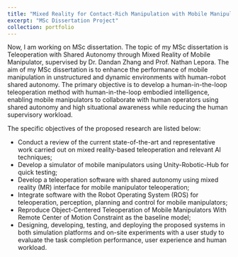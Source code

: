 ```yaml
---
title: "Mixed Reality for Contact-Rich Manipulation with Mobile Manipulator"
excerpt: "MSc Dissertation Project"
collection: portfolio
---
```


Now, I am working on MSc dissertation. The topic of my MSc dissertation is Teleoperation with Shared Autonomy through Mixed Reality of Mobile Manipulator, supervised by Dr. Dandan Zhang and Prof. Nathan Lepora. The aim of my MSc dissertation is to enhance the performance of mobile manipulation in unstructured and dynamic environments with human-robot shared autonomy. The primary objective is to develop a human-in-the-loop teleoperation method with human-in-the-loop embodied intelligence, enabling mobile manipulators to collaborate with human operators using shared autonomy and high situational awareness while reducing the human supervisory workload. 

The specific objectives of the proposed research are listed below:


* Conduct a review of the current state-of-the-art and representative work carried out on mixed reality-based teleoperation and relevant AI techniques;
* Develop a simulator of mobile manipulators using Unity-Robotic-Hub for quick testing;
* Develop a teleoperation software with shared autonomy using mixed reality (MR) interface for mobile manipulator teleoperation;
* Integrate software with the Robot Operating System (ROS) for teleoperation, perception, planning and control for mobile manipulators;
* Reproduce Object-Centered Teleoperation of Mobile Manipulators With Remote Center of Motion Constraint as the baseline model;
* Designing, developing, testing, and deploying the proposed systems in both simulation platforms and on-site experiments with a user study to evaluate the task completion performance, user experience and human workload.

